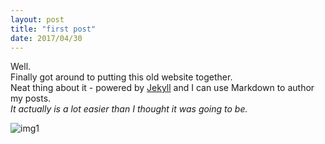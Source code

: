 ```yaml
---
layout: post
title: "first post"
date: 2017/04/30
---
```


[img1]: http://iboogeek.com/958-thickbox_square_zen/akira-tao-pai-pai.jpg

Well.   
Finally got around to putting this old website together.    
Neat thing about it - powered by [Jekyll](http://jekyllrb.com) and I can use Markdown to author my posts.   
*It actually is a lot easier than I thought it was going to be.*

![img1]
